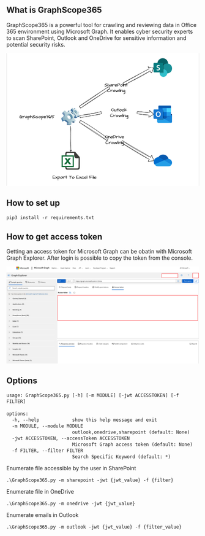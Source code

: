 ## What is GraphScope365

GraphScope365 is a powerful tool for crawling and reviewing data in Office 365 environment using Microsoft Graph. It enables cyber security experts to scan SharePoint, Outlook and OneDrive for sensitive information and potential security risks.

![alt text](./docs/img/GraphScope365_diagram.png "Diagram")

## How to set up

```
pip3 install -r requirements.txt
```

## How to get access token

Getting an access token for Microsoft Graph can be obatin with Microsoft Graph Explorer. After login is possible to copy the token from the console.

![alt text](./docs/img/Graph_Explorer.png "Graph Explorer")

## Options

```
usage: GraphScope365.py [-h] [-m MODULE] [-jwt ACCESSTOKEN] [-f FILTER]

options:
  -h, --help            show this help message and exit
  -m MODULE, --module MODULE
                        outlook,onedrive,sharepoint (default: None)
  -jwt ACCESSTOKEN, --accessToken ACCESSTOKEN
                        Microsoft Graph access token (default: None)
  -f FILTER, --filter FILTER
                        Search Specific Keyword (default: *)
```

Enumerate file accessible by the user in SharePoint

```
.\GraphScope365.py -m sharepoint -jwt {jwt_value} -f {filter}
```

Enumerate file in OneDrive

```
.\GraphScope365.py -m onedrive -jwt {jwt_value}
```

Enumerate emails in Outlook

```
.\GraphScope365.py -m outlook -jwt {jwt_value} -f {filter_value}
```
